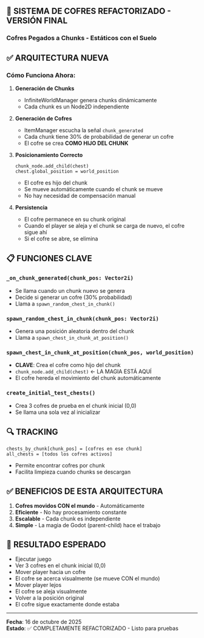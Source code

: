 ## 🎯 SISTEMA DE COFRES REFACTORIZADO - VERSIÓN FINAL
### Cofres Pegados a Chunks - Estáticos con el Suelo

## ✅ ARQUITECTURA NUEVA

### Cómo Funciona Ahora:

1. **Generación de Chunks**
   - InfiniteWorldManager genera chunks dinámicamente
   - Cada chunk es un Node2D independiente

2. **Generación de Cofres**
   - ItemManager escucha la señal `chunk_generated`
   - Cada chunk tiene 30% de probabilidad de generar un cofre
   - El cofre se crea **COMO HIJO DEL CHUNK**

3. **Posicionamiento Correcto**
   ```gdscript
   chunk_node.add_child(chest)
   chest.global_position = world_position
   ```
   - El cofre es hijo del chunk
   - Se mueve automáticamente cuando el chunk se mueve
   - No hay necesidad de compensación manual

4. **Persistencia**
   - El cofre permanece en su chunk original
   - Cuando el player se aleja y el chunk se carga de nuevo, el cofre sigue ahí
   - Si el cofre se abre, se elimina

## 📋 FUNCIONES CLAVE

### `_on_chunk_generated(chunk_pos: Vector2i)`
- Se llama cuando un chunk nuevo se genera
- Decide si generar un cofre (30% probabilidad)
- Llama a `spawn_random_chest_in_chunk()`

### `spawn_random_chest_in_chunk(chunk_pos: Vector2i)`
- Genera una posición aleatoria dentro del chunk
- Llama a `spawn_chest_in_chunk_at_position()`

### `spawn_chest_in_chunk_at_position(chunk_pos, world_position)`
- **CLAVE**: Crea el cofre como hijo del chunk
- `chunk_node.add_child(chest)` ← LA MAGIA ESTÁ AQUÍ
- El cofre hereda el movimiento del chunk automáticamente

### `create_initial_test_chests()`
- Crea 3 cofres de prueba en el chunk inicial (0,0)
- Se llama una sola vez al inicializar

## 🔍 TRACKING

```gdscript
chests_by_chunk[chunk_pos] = [cofres en ese chunk]
all_chests = [todos los cofres activos]
```

- Permite encontrar cofres por chunk
- Facilita limpieza cuando chunks se descargan

## ✅ BENEFICIOS DE ESTA ARQUITECTURA

1. **Cofres movidos CON el mundo** - Automáticamente
2. **Eficiente** - No hay procesamiento constante
3. **Escalable** - Cada chunk es independiente
4. **Simple** - La magia de Godot (parent-child) hace el trabajo

## 🚀 RESULTADO ESPERADO

- Ejecutar juego
- Ver 3 cofres en el chunk inicial (0,0)
- Mover player hacia un cofre
- El cofre se acerca visualmente (se mueve CON el mundo)
- Mover player lejos
- El cofre se aleja visualmente
- Volver a la posición original
- El cofre sigue exactamente donde estaba

---
**Fecha**: 16 de octubre de 2025  
**Estado**: ✅ COMPLETAMENTE REFACTORIZADO - Listo para pruebas